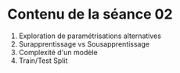 # Contenu de la séance 02

1. Exploration de paramétrisations alternatives
1. Surapprentissage vs Sousapprentissage
1. Complexité d'un modèle
1. Train/Test Split

